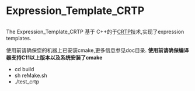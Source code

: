 # Expression_Template_CRTP
## 

The Expression_Template_CRTP 基于 C++的于[CRTP](https://zh.wikipedia.org/wiki/%E5%A5%87%E5%BC%82%E9%80%92%E5%BD%92%E6%A8%A1%E6%9D%BF%E6%A8%A1%E5%BC%8F)技术,实现了expression templates.

使用前请确保您的机器上已安装cmake,更多信息参见doc目录.
**使用前请确保编译器支持C11以上版本以及系统安装了cmake**

* cd build
* sh reMake.sh
* ./test_crtp
